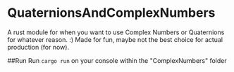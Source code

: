# QuaternionsAndComplexNumbers
A rust module for when you want to use Complex Numbers or Quaternions for whatever reason. :)
Made for fun, maybe not the best choice for actual production (for now).

##Run
Run ``cargo run`` on your console within the "ComplexNumbers" folder
